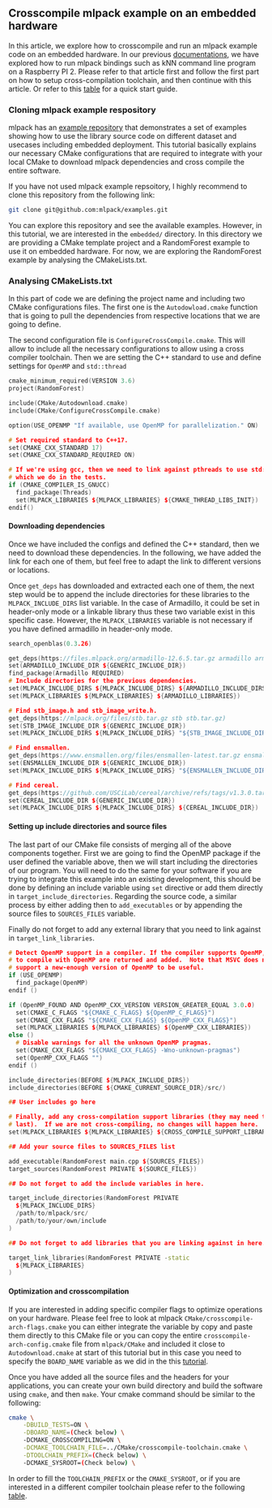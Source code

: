 ## Crosscompile mlpack example on an embedded hardware

In this article, we explore how to crosscompile and run an mlpack example code
on an embedded hardware. In our previous
[documentations](crosscompile_armv7.cmake), we have explored how to run mlpack
bindings such as kNN command line program on a Raspberry PI 2. Please refer to that
article first and follow the first part on how to setup cross-compilation toolchain,
and then continue with this article. Or refer to this
[table](supported_boards.md) for a quick start guide.

### Cloning mlpack example respository

mlpack has an [example repository](https://github.com/mlpack/examples) that
demonstrates a set of examples showing how to use the library source code
on different dataset and usecases including embedded deployment. This
tutorial basically explains our necessary CMake configurations
that are required to integrate with your local CMake to download mlpack
dependencies and cross compile the entire software.

If you have not used mlpack example repsoitory, I highly recommend to clone
this repository from the following link:

```sh
git clone git@github.com:mlpack/examples.git
```

You can explore this repository and see the available examples. However, in this
tutorial, we are interested in the `embedded/` directory. In this directory we are providing
a CMake template project and a RandomForest example to use it on embedded
hardware. For now, we are exploring the RandomForest example by 
analysing the CMakeLists.txt.

### Analysing CMakeLists.txt

In this part of code we are defining the project name and including two CMake
configurations files. The first one is the `Autodowload.cmake` function that is going
to pull the dependencies from respective locations that we are going to define.

The second configuration file is `ConfigureCrossCompile.cmake`. This will allow
to include all the necessary configurations to allow using a cross compiler
toolchain.  Then we are setting the C++ standard to use and define settings
for `OpenMP` and `std::thread`

```c++
cmake_minimum_required(VERSION 3.6)
project(RandomForest)

include(CMake/Autodownload.cmake)
include(CMake/ConfigureCrossCompile.cmake)

option(USE_OPENMP "If available, use OpenMP for parallelization." ON)

# Set required standard to C++17.
set(CMAKE_CXX_STANDARD 17)
set(CMAKE_CXX_STANDARD_REQUIRED ON)

# If we're using gcc, then we need to link against pthreads to use std::thread,
# which we do in the tests.
if (CMAKE_COMPILER_IS_GNUCC)
  find_package(Threads)
  set(MLPACK_LIBRARIES ${MLPACK_LIBRARIES} ${CMAKE_THREAD_LIBS_INIT})
endif()
```

#### Downloading dependencies

Once we have included the configs and defined the C++ standard, then we need to
download these dependencies. In the following, we have added the link
for each one of them, but feel free to adapt the link to different versions or
locations.

Once `get_deps` has downloaded and extracted each one of them, the next step
would be to append the include directories for these libraries to the
`MLPACK_INCLUDE_DIRS` list variable. In the case of Armadillo, it could be set
in header-only mode or a linkable library thus these two variable exist in this
specific case. However, the `MLPACK_LIBRARIES` variable is not necessary if you
have defined armadillo in header-only mode.

```c++
search_openblas(0.3.26)

get_deps(https://files.mlpack.org/armadillo-12.6.5.tar.gz armadillo armadillo-12.6.5.tar.gz)
set(ARMADILLO_INCLUDE_DIR ${GENERIC_INCLUDE_DIR})
find_package(Armadillo REQUIRED)
# Include directories for the previous dependencies.
set(MLPACK_INCLUDE_DIRS ${MLPACK_INCLUDE_DIRS} ${ARMADILLO_INCLUDE_DIRS})
set(MLPACK_LIBRARIES ${MLPACK_LIBRARIES} ${ARMADILLO_LIBRARIES})

# Find stb_image.h and stb_image_write.h.
get_deps(https://mlpack.org/files/stb.tar.gz stb stb.tar.gz)
set(STB_IMAGE_INCLUDE_DIR ${GENERIC_INCLUDE_DIR})
set(MLPACK_INCLUDE_DIRS ${MLPACK_INCLUDE_DIRS} "${STB_IMAGE_INCLUDE_DIR}")

# Find ensmallen.
get_deps(https://www.ensmallen.org/files/ensmallen-latest.tar.gz ensmallen ensmallen-latest.tar.gz)
set(ENSMALLEN_INCLUDE_DIR ${GENERIC_INCLUDE_DIR})
set(MLPACK_INCLUDE_DIRS ${MLPACK_INCLUDE_DIRS} "${ENSMALLEN_INCLUDE_DIR}")

# Find cereal.
get_deps(https://github.com/USCiLab/cereal/archive/refs/tags/v1.3.0.tar.gz cereal cereal-1.3.0.tar.gz)
set(CEREAL_INCLUDE_DIR ${GENERIC_INCLUDE_DIR})
set(MLPACK_INCLUDE_DIRS ${MLPACK_INCLUDE_DIRS} ${CEREAL_INCLUDE_DIR})
```

#### Setting up include directories and source files

The last part of our CMake file consists of merging all of the above components
together. First we are going to find the OpenMP package if the user defined the
variable above, then we will start including the directories of our
program. You will need to do the same for your software if you are trying to
integrate this example into an existing development, this should be done by
defining an include variable using `set` directive or add them directly in
`target_include_directories`.
Regarding the source code, a similar process by either adding then to
`add_executables` or by appending the source files to `SOURCES_FILES` variable. 

Finally do not forget to add any external library that you need to link against
in `target_link_libraries`.

```c++
# Detect OpenMP support in a compiler. If the compiler supports OpenMP, flags
# to compile with OpenMP are returned and added.  Note that MSVC does not
# support a new-enough version of OpenMP to be useful.
if (USE_OPENMP)
  find_package(OpenMP)
endif ()

if (OpenMP_FOUND AND OpenMP_CXX_VERSION VERSION_GREATER_EQUAL 3.0.0)
  set(CMAKE_C_FLAGS "${CMAKE_C_FLAGS} ${OpenMP_C_FLAGS}")
  set(CMAKE_CXX_FLAGS "${CMAKE_CXX_FLAGS} ${OpenMP_CXX_FLAGS}")
  set(MLPACK_LIBRARIES ${MLPACK_LIBRARIES} ${OpenMP_CXX_LIBRARIES})
else ()
  # Disable warnings for all the unknown OpenMP pragmas.
  set(CMAKE_CXX_FLAGS "${CMAKE_CXX_FLAGS} -Wno-unknown-pragmas")
  set(OpenMP_CXX_FLAGS "")
endif ()

include_directories(BEFORE ${MLPACK_INCLUDE_DIRS})
include_directories(BEFORE ${CMAKE_CURRENT_SOURCE_DIR}/src/)

## User includes go here

# Finally, add any cross-compilation support libraries (they may need to come
# last).  If we are not cross-compiling, no changes will happen here.
set(MLPACK_LIBRARIES ${MLPACK_LIBRARIES} ${CROSS_COMPILE_SUPPORT_LIBRARIES})

## Add your source files to SOURCES_FILES list

add_executable(RandomForest main.cpp ${SOURCES_FILES})
target_sources(RandomForest PRIVATE ${SOURCE_FILES})

## Do not forget to add the include variables in here.

target_include_directories(RandomForest PRIVATE
  ${MLPACK_INCLUDE_DIRS}
  /path/to/mlpack/src/
  /path/to/your/own/include
)

## Do not forget to add libraries that you are linking against in here.

target_link_libraries(RandomForest PRIVATE -static
  ${MLPACK_LIBRARIES}
)
```

#### Optimization and crosscompilation

If you are interested in adding specific compiler flags to optimize operations
on your hardware. Please feel free to look at mlpack
`CMake/crosscompile-arch-flags.cmake` you can either integrate the variable by
copy and paste them directly to this CMake file or you can
copy the entire `crosscompile-arch-config.cmake` file from `mlpack/CMake` and included
it close to `Autodownload.cmake` at start of this tutorial but in this case you need
to specify the `BOARD_NAME` variable as we did in the this [tutorial](crosscompile_armv7.md).

Once you have added all the source files and the headers for your applications,
you can create your own build directory and build the software using `cmake`,
and then `make`. Your cmake command should be similar to the following:

```sh
cmake \
    -DBUILD_TESTS=ON \
    -DBOARD_NAME=(Check below) \
    -DCMAKE_CROSSCOMPILING=ON \
    -DCMAKE_TOOLCHAIN_FILE=../CMake/crosscompile-toolchain.cmake \
    -DTOOLCHAIN_PREFIX=(Check below) \
    -DCMAKE_SYSROOT=(Check below) \
```

In order to fill the `TOOLCHAIN_PREFIX` or the `CMAKE_SYSROOT`, or if
you are interested in a different compiler toolchain please refer to the
following [table](supported_boards.md).

